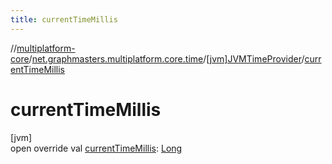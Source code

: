 ```yaml
---
title: currentTimeMillis
---
```

//[multiplatform-core](../../../index.html)/[net.graphmasters.multiplatform.core.time](../index.html)/[[jvm]JVMTimeProvider](index.html)/[currentTimeMillis](current-time-millis.html)



# currentTimeMillis



[jvm]\
open override val [currentTimeMillis](current-time-millis.html): [Long](https://kotlinlang.org/api/latest/jvm/stdlib/kotlin/-long/index.html)




